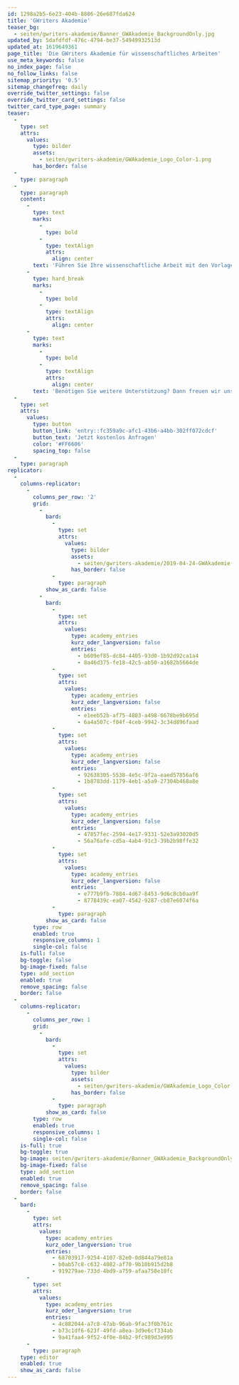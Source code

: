 ```yaml
---
id: 1298a2b5-6e23-404b-8806-26e687fda624
title: 'GWriters Akademie'
teaser_bg:
  - seiten/gwriters-akademie/Banner_GWAkademie_BackgroundOnly.jpg
updated_by: 5dafdfdf-476c-4794-be37-54949932513d
updated_at: 1619649361
page_title: 'Die GWriters Akademie für wissenschaftliches Arbeiten'
use_meta_keywords: false
no_index_page: false
no_follow_links: false
sitemap_priority: '0.5'
sitemap_changefreq: daily
override_twitter_settings: false
override_twitter_card_settings: false
twitter_card_type_page: summary
teaser:
  -
    type: set
    attrs:
      values:
        type: bilder
        assets:
          - seiten/gwriters-akademie/GWAkademie_Logo_Color-1.png
        has_border: false
  -
    type: paragraph
  -
    type: paragraph
    content:
      -
        type: text
        marks:
          -
            type: bold
          -
            type: textAlign
            attrs:
              align: center
        text: 'Führen Sie Ihre wissenschaftliche Arbeit mit den Vorlagen unserer akademischen Ghostwriter zum Erfolg!'
      -
        type: hard_break
        marks:
          -
            type: bold
          -
            type: textAlign
            attrs:
              align: center
      -
        type: text
        marks:
          -
            type: bold
          -
            type: textAlign
            attrs:
              align: center
        text: 'Benötigen Sie weitere Unterstützung? Dann freuen wir uns über Ihre Anfrage:'
  -
    type: set
    attrs:
      values:
        type: button
        button_link: 'entry::fc359a9c-afc1-43b6-a4bb-302ff072cdcf'
        button_text: 'Jetzt kostenlos Anfragen'
        color: '#FF6606'
        spacing_top: false
  -
    type: paragraph
replicator:
  -
    columns-replicator:
      -
        columns_per_row: '2'
        grid:
          -
            bard:
              -
                type: set
                attrs:
                  values:
                    type: bilder
                    assets:
                      - seiten/gwriters-akademie/2019-04-24-GWAkademie-Picture_roadplan.jpg
                    has_border: false
              -
                type: paragraph
            show_as_card: false
          -
            bard:
              -
                type: set
                attrs:
                  values:
                    type: academy_entries
                    kurz_oder_langversion: false
                    entries:
                      - b609ef85-dc84-4405-93d0-1b92d92ca1a4
                      - 8a46d375-fe18-42c5-ab50-a1682b5664de
              -
                type: set
                attrs:
                  values:
                    type: academy_entries
                    kurz_oder_langversion: false
                    entries:
                      - e1eeb52b-af75-4803-a498-6678be9b695d
                      - 6a4a507c-f04f-4ceb-9942-3c34d896faad
              -
                type: set
                attrs:
                  values:
                    type: academy_entries
                    kurz_oder_langversion: false
                    entries:
                      - 92638305-5538-4e5c-9f2a-eaed57856af6
                      - 1b8783dd-1179-4eb1-a5a9-27304b468a8e
              -
                type: set
                attrs:
                  values:
                    type: academy_entries
                    kurz_oder_langversion: false
                    entries:
                      - 47857fec-2594-4e17-9331-52e3a93020d5
                      - 56a76afe-cd5a-4ab4-91c3-39b2b98ffe32
              -
                type: set
                attrs:
                  values:
                    type: academy_entries
                    kurz_oder_langversion: false
                    entries:
                      - e777b9fb-7884-4d67-8453-9d6c8cb0aa9f
                      - 8778439c-ea07-4542-9287-cb87e6074f6a
              -
                type: paragraph
            show_as_card: false
        type: row
        enabled: true
        responsive_columns: 1
        single-col: false
    is-full: false
    bg-toggle: false
    bg-image-fixed: false
    type: add_section
    enabled: true
    remove_spacing: false
    border: false
  -
    columns-replicator:
      -
        columns_per_row: 1
        grid:
          -
            bard:
              -
                type: set
                attrs:
                  values:
                    type: bilder
                    assets:
                      - seiten/gwriters-akademie/GWAkademie_Logo_Color-1.png
                    has_border: false
              -
                type: paragraph
            show_as_card: false
        type: row
        enabled: true
        responsive_columns: 1
        single-col: false
    is-full: true
    bg-toggle: true
    bg-image: seiten/gwriters-akademie/Banner_GWAkademie_BackgroundOnly.jpg
    bg-image-fixed: false
    type: add_section
    enabled: true
    remove_spacing: false
    border: false
  -
    bard:
      -
        type: set
        attrs:
          values:
            type: academy_entries
            kurz_oder_langversion: true
            entries:
              - 68703917-9254-4107-82e0-0d844a79e81a
              - b0ab57c8-c632-4082-af70-9b10b915d2b8
              - 919279ae-733d-4bd9-a759-afaa758e18fc
      -
        type: set
        attrs:
          values:
            type: academy_entries
            kurz_oder_langversion: true
            entries:
              - 4c882044-a7c8-47ab-96ab-9fac3f0b761c
              - b73c1df6-623f-49fd-a8ea-3d9e6cf334ab
              - 9a41faa4-9f52-4f0e-84b2-9fc989d3e995
      -
        type: paragraph
    type: editor
    enabled: true
    show_as_card: false
---
```


